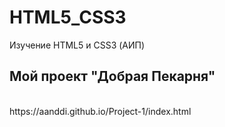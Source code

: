 # HTML5_CSS3
Изучение HTML5 и CSS3 (АИП)
<h2>Мой проект "Добрая Пекарня"</h2><br>  https://aanddi.github.io/Project-1/index.html
